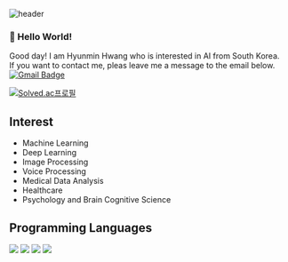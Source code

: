 ![header](https://capsule-render.vercel.app/api?type=slice&color=63C5DA&height=200&section=header&text=def%20Be_Ambitious():&fontSize=80&fontColor=48494B)

### 👋 Hello World!  
Good day! I am Hyunmin Hwang who is interested in AI from South Korea.\
If you want to contact me, pleas leave me a message to the email below.\
[![Gmail Badge](https://img.shields.io/badge/hwangkei0212@gmail.com-d14836?style=flat-square&logo=Gmail&logoColor=white&link=mailto:hwangkei0212@gmail.com)](mailto:hwangkei0212@gmail.com)

[![Solved.ac프로필](http://mazassumnida.wtf/api/v2/generate_badge?boj=xian0105)](https://solved.ac/xian0105)

## Interest 
- Machine Learning
- Deep Learning
- Image Processing
- Voice Processing
- Medical Data Analysis
- Healthcare
- Psychology and Brain Cognitive Science

## Programming Languages  
<img src="https://img.shields.io/badge/Python-3766AB?style=flat-square&logo=Python&logoColor=white"/></a> 
<img src="https://img.shields.io/badge/C-CCCC00?style=flat-square&logo=C&logoColor=white"/></a>
<img src="https://img.shields.io/badge/Ruby-E0115F?style=flat-square&logo=Ruby&logoColor=white"/></a>
<img src="https://img.shields.io/badge/Markdown-000000?style=flat-square&logo=markdown&logoColor=white"/></a>

<!--
**HYUNMIN-HWANG/HYUNMIN-HWANG** is a ✨ _special_ ✨ repository because its `README.md` (this file) appears on your GitHub profile.
![Anurag's GitHub stats](https://github-readme-stats.vercel.app/api?username=HYUNMIN-HWANG&show_icons=true&theme=radical)
* 깃허브 프로필 꾸미기 참고 페이지 *
https://github.com/kyechan99/capsule-render
https://velog.io/@new_wisdom/git-%EA%B0%84%EC%A3%BD%EA%B0%84%EC%82%B4-git-profile-%EA%BE%B8%EB%AF%B8%EA%B8%B0
https://zzsza.github.io/development/2020/07/10/make-github-profile-readme/
https://simpleicons.org/

Here are some ideas to get you started:

- 🔭 I’m currently working on ...
- 🌱 I’m currently learning ...
- 👯 I’m looking to collaborate on ...
- 🤔 I’m looking for help with ...
- 💬 Ask me about ...
- 📫 How to reach me: ...
- 😄 Pronouns: ...
- ⚡ Fun fact: ...
-->
